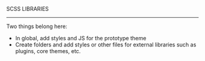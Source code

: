 SCSS LIBRARIES
______________

Two things belong here:
 * In global, add styles and JS for the prototype theme
 * Create folders and add styles or other files for external libraries such as plugins, core themes, etc.
